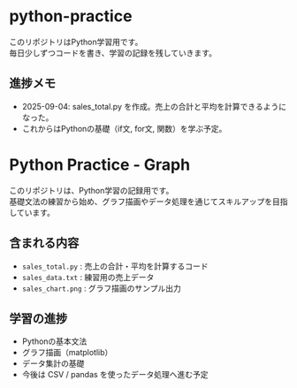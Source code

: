 # python-practice

このリポジトリはPython学習用です。  
毎日少しずつコードを書き、学習の記録を残していきます。

## 進捗メモ
- 2025-09-04: sales_total.py を作成。売上の合計と平均を計算できるようになった。
- これからはPythonの基礎（if文, for文, 関数）を学ぶ予定。
# Python Practice - Graph

このリポジトリは、Python学習の記録用です。  
基礎文法の練習から始め、グラフ描画やデータ処理を通じてスキルアップを目指しています。

## 含まれる内容
- `sales_total.py` : 売上の合計・平均を計算するコード
- `sales_data.txt` : 練習用の売上データ
- `sales_chart.png` : グラフ描画のサンプル出力

## 学習の進捗
- Pythonの基本文法
- グラフ描画（matplotlib）
- データ集計の基礎
- 今後は CSV / pandas を使ったデータ処理へ進む予定
